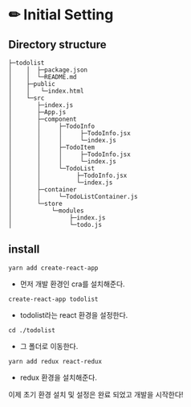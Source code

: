 # ✏ Initial Setting

## Directory structure

```
├─todolist
│    │  ├─package.json
│    │  └─README.md
│    ├─public
│    │   └─index.html
│    └─src
│       ├─index.js
│       ├─App.js
│       ├─component
│       │     ├─TodoInfo
│       │     │     ├─TodoInfo.jsx
│       │     │     └─index.js
│       │     ├─TodoItem
│       │     │     ├─TodoInfo.jsx
│       │     │     └─index.js
│       │     └─TodoList
│       │          ├─TodoInfo.jsx
│       │          └─index.js
│       ├─container
│       │     └─TodoListContainer.js
│       └─store
│           └─modules
│                ├─index.js
│                └─todo.js
```

## install

`yarn add create-react-app`

- 먼저 개발 환경인 cra를 설치해준다.

`create-react-app todolist`

- todolist라는 react 환경을 설정한다.

`cd ./todolist`

- 그 폴더로 이동한다.

`yarn add redux react-redux`

- redux 환경을 설치해준다.

이제 초기 환경 설치 및 설정은 완료 되었고 개발을 시작한다!

